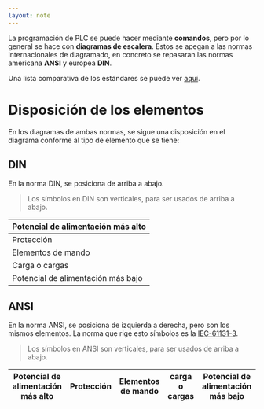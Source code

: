 ```yaml
---
layout: note
---
```


La programación de PLC se puede hacer mediante **comandos**, pero por lo general se hace con **diagramas de escalera**. Estos se apegan a las normas internacionales de diagramado, en concreto se repasaran las normas americana **ANSI** y europea **DIN**.

Una lista comparativa de los estándares se puede ver [aquí](https://dokumen.tips/documents/simbologia-electrica-din-ansi-iec.html).
# Disposición de los elementos
En los diagramas de ambas normas, se sigue una disposición en el diagrama conforme al tipo de elemento que se tiene:

## DIN

En la norma DIN, se posiciona de arriba a abajo.

> Los símbolos en DIN son verticales, para ser usados de arriba a abajo.

| Potencial de alimentación más alto |
| -                                  |
| Protección                         |
| Elementos de mando                 |
| Carga o cargas                     |
| Potencial de alimentación más bajo |

## ANSI

En la norma ANSI, se posiciona de izquierda a derecha, pero son los mismos elementos. La norma que rige esto símbolos es la [IEC-61131-3](https://plcopen.org/iec-61131-3).

> Los símbolos en ANSI son verticales, para ser usados de arriba a abajo.


| Potencial de alimentación más alto | Protección | Elementos de mando | carga o cargas | Potencial de alimentación más bajo |
| -                                  | -          | -                  | -              | -                                  |

